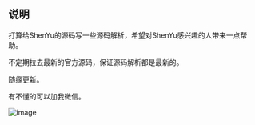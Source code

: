 ## 说明

打算给ShenYu的源码写一些源码解析，希望对ShenYu感兴趣的人带来一点帮助。

不定期拉去最新的官方源码，保证源码解析都是最新的。

随缘更新。

有不懂的可以加我微信。

![image](https://user-images.githubusercontent.com/50908453/161672756-5818d27b-285a-4bcf-a05a-0294adf7b90a.png)

